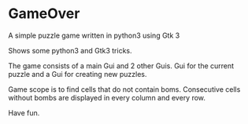 # GameOver
A simple puzzle game written in python3 using Gtk 3

Shows some python3 and Gtk3 tricks.

The game consists of a main Gui and 2 other Guis.
Gui for the current puzzle and a Gui for creating new puzzles.

Game scope is to find cells that do not contain boms.
Consecutive cells without bombs are displayed in every column and every row.

Have fun.
